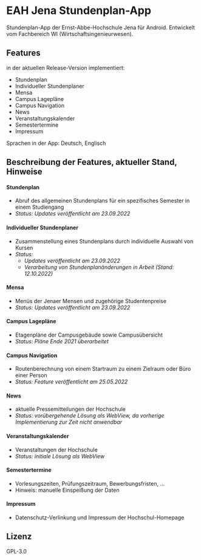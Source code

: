 # EAH Jena Stundenplan-App
Stundenplan-App der Ernst-Abbe-Hochschule Jena für Android. Entwickelt vom Fachbereich WI (Wirtschaftsingenieurwesen).


## Features
in der aktuellen Release-Version implementiert:
- Stundenplan
- Individueller Stundenplaner
- Mensa
- Campus Lagepläne
- Campus Navigation
- News
- Veranstaltungskalender
- Semestertermine
- Impressum

Sprachen in der App: Deutsch, Englisch
 
## Beschreibung der Features, aktueller Stand, Hinweise
#### Stundenplan 
  - Abruf des allgemeinen Stundenplans für ein spezifisches Semester in einem Studiengang
  - *Status: Updates veröffentlicht am 23.09.2022*
#### Individueller Stundenplaner
  - Zusammenstellung eines Stundenplans durch individuelle Auswahl von Kursen
  - *Status:*
    - *Updates veröffentlicht am 23.09.2022*
    - *Verarbeitung von Stundenplanänderungen in Arbeit (Stand: 12.10.2022)*
#### Mensa
  - Menüs der Jenaer Mensen und zugehörige Studentenpreise
  - *Status: Updates veröffentlicht am 23.09.2022*
#### Campus Lagepläne
  - Etagenpläne der Campusgebäude sowie Campusübersicht
  - *Status: Pläne Ende 2021 überarbeitet*
#### Campus Navigation
  - Routenberechnung von einem Startraum zu einem Zielraum oder Büro einer Person
  - *Status: Feature veröffentlicht am 25.05.2022*
#### News
  - aktuelle Pressemitteilungen der Hochschule
  - *Status: vorübergehende Lösung als WebView, da vorherige Implementierung zur Zeit nicht anwendbar*
#### Veranstaltungskalender
  - Veranstaltungen der Hochschule
  - *Status: initiale Lösung als WebView*
#### Semestertermine
  - Vorlesungszeiten, Prüfungszeitraum, Bewerbungsfristen, ...
  - Hinweis: manuelle Einspeißung der Daten
#### Impressum
  - Datenschutz-Verlinkung und Impressum der Hochschul-Homepage

## Lizenz
GPL-3.0

